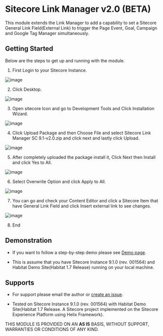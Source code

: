 # Sitecore Link Manager v2.0 (BETA) 

This module extends the Link Manager to add a capability to set a Sitecore General Link Field(External Link) to trigger the Page Event, Goal, Campaign and Google Tag Manager simultaneously. 

## Getting Started

Below are the steps to get up and running with the module.

1. First Login to your Sitecore Instance.

![image](https://user-images.githubusercontent.com/34522951/52002267-87c98400-24fc-11e9-83a4-175cec45e933.png)

2. Click Desktop.

![image](https://user-images.githubusercontent.com/34522951/52002287-931caf80-24fc-11e9-9021-37345e7a2cca.png)

3. Open sitecore Icon and go to Development Tools and  Click Installation Wizard.

![image](https://user-images.githubusercontent.com/34522951/52002303-a0d23500-24fc-11e9-9319-4cad28ac0a8b.png)

4. Click Upload Package and then Choose File and select Sitecore Link Manager SC 9.1-v2.0.zip and click next and lastly click Upload.

![image](https://user-images.githubusercontent.com/34522951/52002333-af205100-24fc-11e9-8945-aa6ff36c02c9.png)

5. After completely uploaded the package install it, Click Next then Install and click Yes to All.

![image](https://user-images.githubusercontent.com/34522951/52002355-bd6e6d00-24fc-11e9-9357-facd1827ae14.png)

6. Select Overwrite Option and click Apply to All.

![image](https://user-images.githubusercontent.com/34522951/52002363-c7906b80-24fc-11e9-822c-e8dde5e94d15.png)

7. You can go and check your Content Editor and click a Sitecore Item that have General Link Field and click Insert external link to see changes.

![image](https://user-images.githubusercontent.com/34522951/52002394-d5de8780-24fc-11e9-93ed-02ef040798c2.png)

8. End

## Demonstration 

+ If you want to follow a step-by-step demo please see [Demo page](https://github.com/JairoSolutions/LinkManager/blob/master/Demo.md). 

+ This is assume that you have Sitecore Instance 9.1.0 (rev. 001564) and Habitat Demo Site(Habitat 1.7 Release) running on your local machine.

## Supports

+ For support please email the author or [create an issue](https://github.com/JairoSolutions/LinkManager/issues/new).

+ Tested on Sitecore Instance 9.1.0 (rev. 001564) with Habitat Demo Site(Habitat 1.7 Release. A Sitecore project implemented on the Sitecore Experience Platform using Helix Framework).

THIS MODULE IS PROVIDED ON AN **AS IS** BASIS, WITHOUT SUPPORT, WARRANTIES OR CONDITIONS OF ANY KIND.
